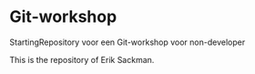 # Git-workshop
StartingRepository voor een Git-workshop voor non-developer

This is the repository of Erik Sackman.

